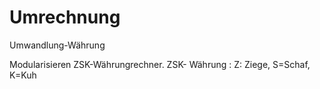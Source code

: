 # Umrechnung
Umwandlung-Währung

Modularisieren ZSK-Währungrechner. 
ZSK- Währung : Z: Ziege, S=Schaf, K=Kuh

